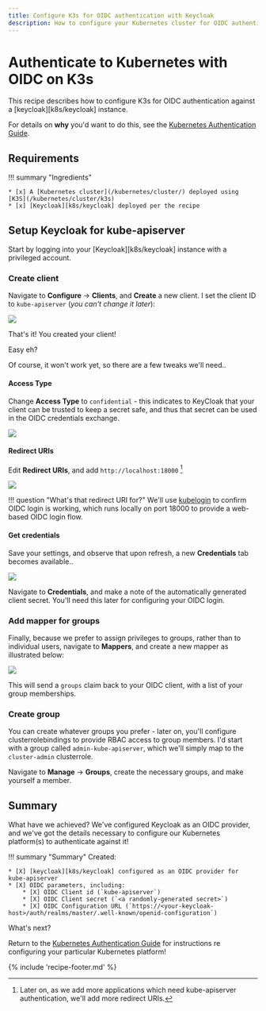 ```yaml
---
title: Configure K3s for OIDC authentication with Keycloak
description: How to configure your Kubernetes cluster for OIDC authentication with Keycloak
---
```

# Authenticate to Kubernetes with OIDC on K3s

This recipe describes how to configure K3s for OIDC authentication against a [keycloak][k8s/keycloak] instance. 

For details on **why** you'd want to do this, see the [Kubernetes Authentication Guide](/kubernetes/oidc-authentication/).

## Requirements

!!! summary "Ingredients"

    * [x] A [Kubernetes cluster](/kubernetes/cluster/) deployed using [K3S](/kubernetes/cluster/k3s)
    * [x] [Keycloak][k8s/keycloak] deployed per the recipe

## Setup Keycloak for kube-apiserver

Start by logging into your [Keycloak][k8s/keycloak] instance with a privileged account.

### Create client

Navigate to **Configure** -> **Clients**, and **Create** a new client. I set the client ID to `kube-apiserver` (*you can't change it later*):

![](/images/keycloak-kube-apiserver-1.png)

That's it! You created your client!

Easy eh?

Of course, it won't work yet, so there are a few tweaks we'll need..

#### Access Type

Change **Access Type** to `confidential` - this indicates to KeyCloak that your client can be trusted to keep a secret safe, and thus that secret can be used in the OIDC credentials exchange.

![](/images/keycloak-kube-apiserver-2.png)

#### Redirect URIs

Edit **Redirect URIs**, and add `http://localhost:18000` [^1]

![](/images/keycloak-kube-apiserver-3.png)

!!! question "What's that redirect URI for?"
    We'll use [kubelogin](https://github.com/int128/kubelogin) to confirm OIDC login is working, which runs locally on port 18000 to provide a web-based OIDC login flow.

#### Get credentials

Save your settings, and observe that upon refresh, a new **Credentials** tab becomes available..

![](/images/keycloak-kube-apiserver-4.png)

Navigate to **Credentials**, and make a note of the automatically generated client secret. You'll need this later for configuring your OIDC login.

### Add mapper for groups

Finally, because we prefer to assign privileges to groups, rather than to individual users, navigate to **Mappers**, and create a new mapper as illustrated below:

![](/images/keycloak-kube-apiserver-5.png)

This will send a `groups` claim back to your OIDC client, with a list of your group memberships.

### Create group

You can create whatever groups you prefer - later on, you'll configure clusterrolebindings to provide RBAC access to group members. I'd start with a group called `admin-kube-apiserver`, which we'll simply map to the `cluster-admin` clusterrole.

Navigate to **Manage** -> **Groups**, create the necessary groups, and make yourself a member.

## Summary

What have we achieved? We've configured Keycloak as an OIDC provider, and we've got the details necessary to configure our Kubernetes platform(s) to authenticate against it!

!!! summary "Summary"
    Created:

    * [X] [keycloak][k8s/keycloak] configured as an OIDC provider for kube-apiserver
    * [X] OIDC parameters, including:
        * [X] OIDC Client id (`kube-apiserver`)
        * [X] OIDC Client secret (`<a randomly-generated secret>`)
        * [X] OIDC Configuration URL (`https://<your-keycloak-host>/auth/realms/master/.well-known/openid-configuration`)

What's next? 

Return to the [Kubernetes Authentication Guide](/kubernetes/oidc-authentication/) for instructions re configuring your particular Kubernetes platform!

[^1]: Later on, as we add more applications which need kube-apiserver authentication, we'll add more redirect URIs.

{% include 'recipe-footer.md' %}
